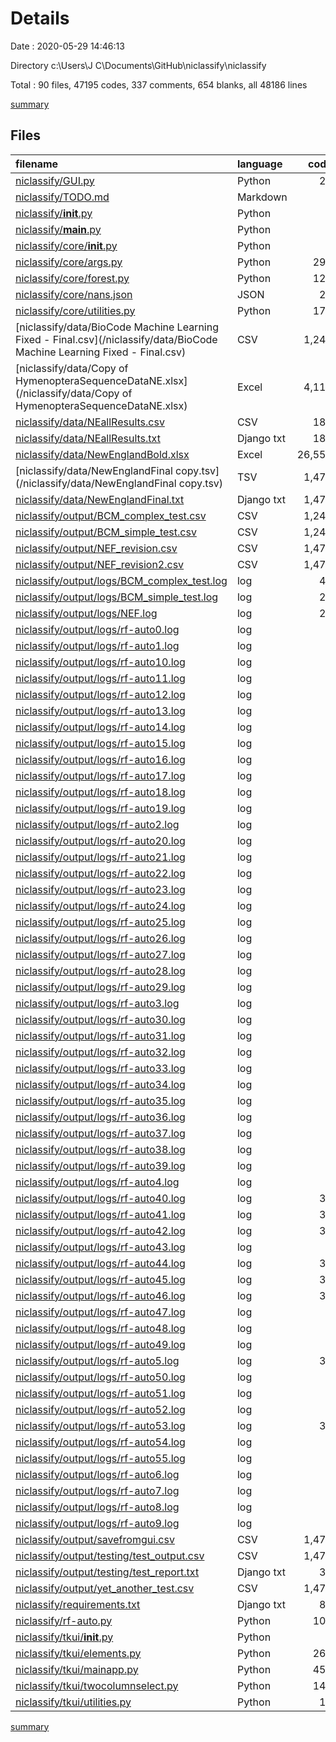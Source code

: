 # Details

Date : 2020-05-29 14:46:13

Directory c:\Users\J C\Documents\GitHub\niclassify\niclassify

Total : 90 files,  47195 codes, 337 comments, 654 blanks, all 48186 lines

[summary](results.md)

## Files
| filename | language | code | comment | blank | total |
| :--- | :--- | ---: | ---: | ---: | ---: |
| [niclassify/GUI.py](/niclassify/GUI.py) | Python | 27 | 33 | 17 | 77 |
| [niclassify/TODO.md](/niclassify/TODO.md) | Markdown | 3 | 0 | 2 | 5 |
| [niclassify/__init__.py](/niclassify/__init__.py) | Python | 0 | 0 | 1 | 1 |
| [niclassify/__main__.py](/niclassify/__main__.py) | Python | 0 | 0 | 1 | 1 |
| [niclassify/core/__init__.py](/niclassify/core/__init__.py) | Python | 4 | 0 | 1 | 5 |
| [niclassify/core/args.py](/niclassify/core/args.py) | Python | 291 | 41 | 44 | 376 |
| [niclassify/core/forest.py](/niclassify/core/forest.py) | Python | 127 | 27 | 32 | 186 |
| [niclassify/core/nans.json](/niclassify/core/nans.json) | JSON | 28 | 0 | 1 | 29 |
| [niclassify/core/utilities.py](/niclassify/core/utilities.py) | Python | 171 | 115 | 40 | 326 |
| [niclassify/data/BioCode Machine Learning Fixed - Final.csv](/niclassify/data/BioCode Machine Learning Fixed - Final.csv) | CSV | 1,245 | 0 | 0 | 1,245 |
| [niclassify/data/Copy of HymenopteraSequenceDataNE.xlsx](/niclassify/data/Copy of HymenopteraSequenceDataNE.xlsx) | Excel | 4,110 | 0 | 106 | 4,216 |
| [niclassify/data/NEallResults.csv](/niclassify/data/NEallResults.csv) | CSV | 181 | 0 | 1 | 182 |
| [niclassify/data/NEallResults.txt](/niclassify/data/NEallResults.txt) | Django txt | 181 | 0 | 0 | 181 |
| [niclassify/data/NewEnglandBold.xlsx](/niclassify/data/NewEnglandBold.xlsx) | Excel | 26,550 | 0 | 175 | 26,725 |
| [niclassify/data/NewEnglandFinal copy.tsv](/niclassify/data/NewEnglandFinal copy.tsv) | TSV | 1,473 | 0 | 0 | 1,473 |
| [niclassify/data/NewEnglandFinal.txt](/niclassify/data/NewEnglandFinal.txt) | Django txt | 1,473 | 0 | 0 | 1,473 |
| [niclassify/output/BCM_complex_test.csv](/niclassify/output/BCM_complex_test.csv) | CSV | 1,245 | 0 | 1 | 1,246 |
| [niclassify/output/BCM_simple_test.csv](/niclassify/output/BCM_simple_test.csv) | CSV | 1,245 | 0 | 1 | 1,246 |
| [niclassify/output/NEF_revision.csv](/niclassify/output/NEF_revision.csv) | CSV | 1,473 | 0 | 1 | 1,474 |
| [niclassify/output/NEF_revision2.csv](/niclassify/output/NEF_revision2.csv) | CSV | 1,473 | 0 | 1 | 1,474 |
| [niclassify/output/logs/BCM_complex_test.log](/niclassify/output/logs/BCM_complex_test.log) | log | 45 | 0 | 1 | 46 |
| [niclassify/output/logs/BCM_simple_test.log](/niclassify/output/logs/BCM_simple_test.log) | log | 25 | 0 | 1 | 26 |
| [niclassify/output/logs/NEF.log](/niclassify/output/logs/NEF.log) | log | 25 | 0 | 1 | 26 |
| [niclassify/output/logs/rf-auto0.log](/niclassify/output/logs/rf-auto0.log) | log | 0 | 0 | 1 | 1 |
| [niclassify/output/logs/rf-auto1.log](/niclassify/output/logs/rf-auto1.log) | log | 0 | 0 | 1 | 1 |
| [niclassify/output/logs/rf-auto10.log](/niclassify/output/logs/rf-auto10.log) | log | 0 | 0 | 1 | 1 |
| [niclassify/output/logs/rf-auto11.log](/niclassify/output/logs/rf-auto11.log) | log | 0 | 0 | 1 | 1 |
| [niclassify/output/logs/rf-auto12.log](/niclassify/output/logs/rf-auto12.log) | log | 0 | 0 | 1 | 1 |
| [niclassify/output/logs/rf-auto13.log](/niclassify/output/logs/rf-auto13.log) | log | 0 | 0 | 1 | 1 |
| [niclassify/output/logs/rf-auto14.log](/niclassify/output/logs/rf-auto14.log) | log | 0 | 0 | 1 | 1 |
| [niclassify/output/logs/rf-auto15.log](/niclassify/output/logs/rf-auto15.log) | log | 0 | 0 | 1 | 1 |
| [niclassify/output/logs/rf-auto16.log](/niclassify/output/logs/rf-auto16.log) | log | 0 | 0 | 1 | 1 |
| [niclassify/output/logs/rf-auto17.log](/niclassify/output/logs/rf-auto17.log) | log | 0 | 0 | 1 | 1 |
| [niclassify/output/logs/rf-auto18.log](/niclassify/output/logs/rf-auto18.log) | log | 0 | 0 | 1 | 1 |
| [niclassify/output/logs/rf-auto19.log](/niclassify/output/logs/rf-auto19.log) | log | 0 | 0 | 1 | 1 |
| [niclassify/output/logs/rf-auto2.log](/niclassify/output/logs/rf-auto2.log) | log | 0 | 0 | 1 | 1 |
| [niclassify/output/logs/rf-auto20.log](/niclassify/output/logs/rf-auto20.log) | log | 0 | 0 | 1 | 1 |
| [niclassify/output/logs/rf-auto21.log](/niclassify/output/logs/rf-auto21.log) | log | 0 | 0 | 1 | 1 |
| [niclassify/output/logs/rf-auto22.log](/niclassify/output/logs/rf-auto22.log) | log | 0 | 0 | 1 | 1 |
| [niclassify/output/logs/rf-auto23.log](/niclassify/output/logs/rf-auto23.log) | log | 0 | 0 | 1 | 1 |
| [niclassify/output/logs/rf-auto24.log](/niclassify/output/logs/rf-auto24.log) | log | 0 | 0 | 1 | 1 |
| [niclassify/output/logs/rf-auto25.log](/niclassify/output/logs/rf-auto25.log) | log | 3 | 0 | 1 | 4 |
| [niclassify/output/logs/rf-auto26.log](/niclassify/output/logs/rf-auto26.log) | log | 9 | 0 | 1 | 10 |
| [niclassify/output/logs/rf-auto27.log](/niclassify/output/logs/rf-auto27.log) | log | 6 | 0 | 1 | 7 |
| [niclassify/output/logs/rf-auto28.log](/niclassify/output/logs/rf-auto28.log) | log | 3 | 0 | 1 | 4 |
| [niclassify/output/logs/rf-auto29.log](/niclassify/output/logs/rf-auto29.log) | log | 3 | 0 | 1 | 4 |
| [niclassify/output/logs/rf-auto3.log](/niclassify/output/logs/rf-auto3.log) | log | 0 | 0 | 1 | 1 |
| [niclassify/output/logs/rf-auto30.log](/niclassify/output/logs/rf-auto30.log) | log | 6 | 0 | 1 | 7 |
| [niclassify/output/logs/rf-auto31.log](/niclassify/output/logs/rf-auto31.log) | log | 4 | 0 | 1 | 5 |
| [niclassify/output/logs/rf-auto32.log](/niclassify/output/logs/rf-auto32.log) | log | 0 | 0 | 1 | 1 |
| [niclassify/output/logs/rf-auto33.log](/niclassify/output/logs/rf-auto33.log) | log | 0 | 0 | 1 | 1 |
| [niclassify/output/logs/rf-auto34.log](/niclassify/output/logs/rf-auto34.log) | log | 0 | 0 | 1 | 1 |
| [niclassify/output/logs/rf-auto35.log](/niclassify/output/logs/rf-auto35.log) | log | 0 | 0 | 1 | 1 |
| [niclassify/output/logs/rf-auto36.log](/niclassify/output/logs/rf-auto36.log) | log | 0 | 0 | 1 | 1 |
| [niclassify/output/logs/rf-auto37.log](/niclassify/output/logs/rf-auto37.log) | log | 0 | 0 | 1 | 1 |
| [niclassify/output/logs/rf-auto38.log](/niclassify/output/logs/rf-auto38.log) | log | 0 | 0 | 1 | 1 |
| [niclassify/output/logs/rf-auto39.log](/niclassify/output/logs/rf-auto39.log) | log | 0 | 0 | 1 | 1 |
| [niclassify/output/logs/rf-auto4.log](/niclassify/output/logs/rf-auto4.log) | log | 0 | 0 | 1 | 1 |
| [niclassify/output/logs/rf-auto40.log](/niclassify/output/logs/rf-auto40.log) | log | 31 | 0 | 1 | 32 |
| [niclassify/output/logs/rf-auto41.log](/niclassify/output/logs/rf-auto41.log) | log | 31 | 0 | 1 | 32 |
| [niclassify/output/logs/rf-auto42.log](/niclassify/output/logs/rf-auto42.log) | log | 35 | 0 | 1 | 36 |
| [niclassify/output/logs/rf-auto43.log](/niclassify/output/logs/rf-auto43.log) | log | 0 | 0 | 1 | 1 |
| [niclassify/output/logs/rf-auto44.log](/niclassify/output/logs/rf-auto44.log) | log | 31 | 0 | 1 | 32 |
| [niclassify/output/logs/rf-auto45.log](/niclassify/output/logs/rf-auto45.log) | log | 31 | 0 | 1 | 32 |
| [niclassify/output/logs/rf-auto46.log](/niclassify/output/logs/rf-auto46.log) | log | 31 | 0 | 1 | 32 |
| [niclassify/output/logs/rf-auto47.log](/niclassify/output/logs/rf-auto47.log) | log | 0 | 0 | 1 | 1 |
| [niclassify/output/logs/rf-auto48.log](/niclassify/output/logs/rf-auto48.log) | log | 0 | 0 | 1 | 1 |
| [niclassify/output/logs/rf-auto49.log](/niclassify/output/logs/rf-auto49.log) | log | 0 | 0 | 1 | 1 |
| [niclassify/output/logs/rf-auto5.log](/niclassify/output/logs/rf-auto5.log) | log | 31 | 0 | 1 | 32 |
| [niclassify/output/logs/rf-auto50.log](/niclassify/output/logs/rf-auto50.log) | log | 0 | 0 | 1 | 1 |
| [niclassify/output/logs/rf-auto51.log](/niclassify/output/logs/rf-auto51.log) | log | 0 | 0 | 1 | 1 |
| [niclassify/output/logs/rf-auto52.log](/niclassify/output/logs/rf-auto52.log) | log | 0 | 0 | 1 | 1 |
| [niclassify/output/logs/rf-auto53.log](/niclassify/output/logs/rf-auto53.log) | log | 34 | 0 | 1 | 35 |
| [niclassify/output/logs/rf-auto54.log](/niclassify/output/logs/rf-auto54.log) | log | 0 | 0 | 1 | 1 |
| [niclassify/output/logs/rf-auto55.log](/niclassify/output/logs/rf-auto55.log) | log | 0 | 0 | 1 | 1 |
| [niclassify/output/logs/rf-auto6.log](/niclassify/output/logs/rf-auto6.log) | log | 0 | 0 | 1 | 1 |
| [niclassify/output/logs/rf-auto7.log](/niclassify/output/logs/rf-auto7.log) | log | 0 | 0 | 1 | 1 |
| [niclassify/output/logs/rf-auto8.log](/niclassify/output/logs/rf-auto8.log) | log | 0 | 0 | 1 | 1 |
| [niclassify/output/logs/rf-auto9.log](/niclassify/output/logs/rf-auto9.log) | log | 0 | 0 | 1 | 1 |
| [niclassify/output/savefromgui.csv](/niclassify/output/savefromgui.csv) | CSV | 1,473 | 0 | 1 | 1,474 |
| [niclassify/output/testing/test_output.csv](/niclassify/output/testing/test_output.csv) | CSV | 1,473 | 0 | 1 | 1,474 |
| [niclassify/output/testing/test_report.txt](/niclassify/output/testing/test_report.txt) | Django txt | 31 | 0 | 1 | 32 |
| [niclassify/output/yet_another_test.csv](/niclassify/output/yet_another_test.csv) | CSV | 1,473 | 0 | 1 | 1,474 |
| [niclassify/requirements.txt](/niclassify/requirements.txt) | Django txt | 85 | 0 | 1 | 86 |
| [niclassify/rf-auto.py](/niclassify/rf-auto.py) | Python | 103 | 38 | 35 | 176 |
| [niclassify/tkui/__init__.py](/niclassify/tkui/__init__.py) | Python | 2 | 0 | 1 | 3 |
| [niclassify/tkui/elements.py](/niclassify/tkui/elements.py) | Python | 267 | 23 | 52 | 342 |
| [niclassify/tkui/mainapp.py](/niclassify/tkui/mainapp.py) | Python | 453 | 55 | 52 | 560 |
| [niclassify/tkui/twocolumnselect.py](/niclassify/tkui/twocolumnselect.py) | Python | 141 | 5 | 22 | 168 |
| [niclassify/tkui/utilities.py](/niclassify/tkui/utilities.py) | Python | 10 | 0 | 3 | 13 |

[summary](results.md)